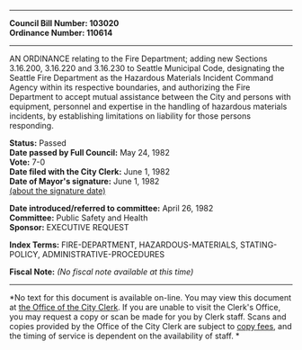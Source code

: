 * * * * *  
  
**Council Bill Number: [](#h0)[](#h2)103020**   
**Ordinance Number: 110614**  
  
* * * * *  
  
AN ORDINANCE relating to the Fire Department; adding new Sections 3.16.200, 3.16.220 and 3.16.230 to Seattle Municipal Code, designating the Seattle Fire Department as the Hazardous Materials Incident Command Agency within its respective boundaries, and authorizing the Fire Department to accept mutual assistance between the City and persons with equipment, personnel and expertise in the handling of hazardous materials incidents, by establishing limitations on liability for those persons responding.  
  
**Status:** Passed   
**Date passed by Full Council:** May 24, 1982   
**Vote:** 7-0   
**Date filed with the City Clerk:** June 1, 1982   
**Date of Mayor's signature:** June 1, 1982   
[(about the signature date)](/~public/approvaldate.htm)   
  
  
**Date introduced/referred to committee:** April 26, 1982   
**Committee:** Public Safety and Health   
**Sponsor:** EXECUTIVE REQUEST   
  
**Index Terms:** FIRE-DEPARTMENT, HAZARDOUS-MATERIALS, STATING-POLICY, ADMINISTRATIVE-PROCEDURES  
  
**Fiscal Note:** *(No fiscal note available at this time)*  
  
* * * * *  
  
*No text for this document is available on-line. You may view this document at [the Office of the City Clerk](http://www.seattle.gov/leg/clerk/contactUs.htm). If you are unable to visit the Clerk's Office, you may request a copy or scan be made for you by Clerk staff. Scans and copies provided by the Office of the City Clerk are subject to [copy fees](http://clerk.seattle.gov/~public/clerkfees.htm), and the timing of service is dependent on the availability of staff. *  
  
  
